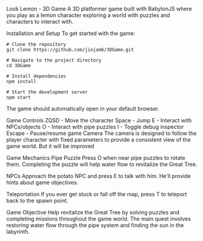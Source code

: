 Look Lemon - 3D Game
A 3D platformer game built with BabylonJS where you play as a lemon character exploring a world with puzzles and characters to interact with.

Installation and Setup
To get started with the game:
```
# Clone the repository
git clone https://github.com/jinjamb/3DGame.git

# Navigate to the project directory
cd 3DGame

# Install dependencies
npm install

# Start the development server
npm start
```

The game should automatically open in your default browser.

Game Controls
ZQSD - Move the character
Space - Jump
E - Interact with NPCs/objects
O - Interact with pipe puzzles
I - Toggle debug inspector
Escape - Pause/resume game
Camera
The camera is designed to follow the player character with fixed parameters to provide a consistent view of the game world. But it will be improved

Game Mechanics
Pipe Puzzle
Press O when near pipe puzzles to rotate them. Completing the puzzle will help water flow to revitalize the Great Tree.

NPCs
Approach the potato NPC and press E to talk with him. He'll provide hints about game objectives.

Teleportation
If you ever get stuck or fall off the map, press T to teleport back to the spawn point.

Game Objective
Help revitalize the Great Tree by solving puzzles and completing missions throughout the game world. The main quest involves restoring water flow through the pipe system and finding the sun in the labyrinth.
